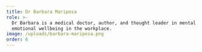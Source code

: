 ```yaml
---
title: Dr Barbara Mariposa
role: >-
  Dr Barbara is a medical doctor, author, and thought leader in mental and
  emotional wellbeing in the workplace.
image: /uploads/barbara-mariposa.png
order: 6
---
```


